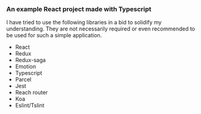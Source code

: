 ### An example React project made with Typescript

I have tried to use the following libraries in a bid to solidify my understanding. They are not necessarily required or even recommended to be used for such a simple application.

* React
* Redux
* Redux-saga
* Emotion 
* Typescript
* Parcel 
* Jest
* Reach router
* Koa
* Eslint/Tslint